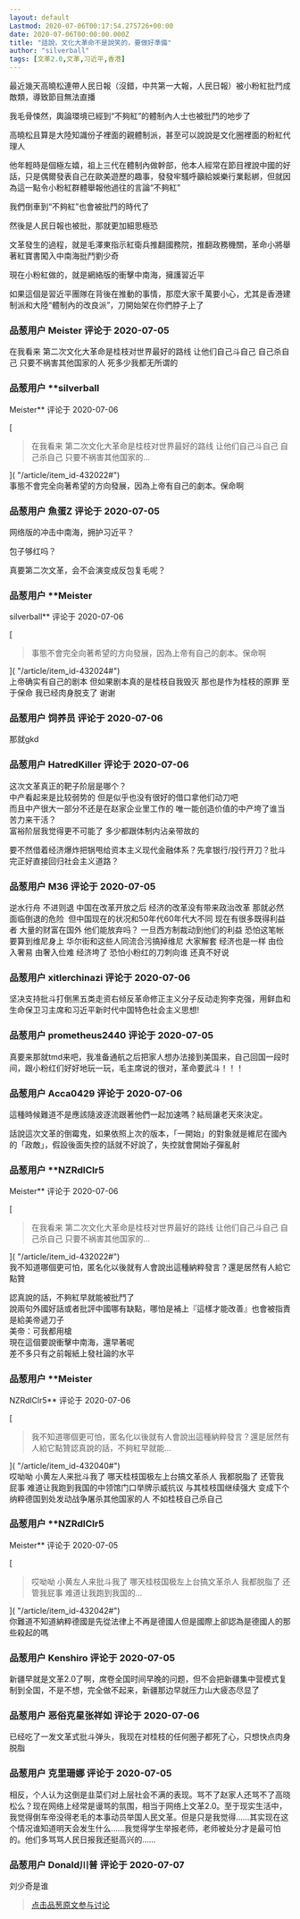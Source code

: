 ```yaml
---
layout: default
Lastmod: 2020-07-06T00:17:54.275726+00:00
date: 2020-07-06T00:00:00.000Z
title: "話說，文化大革命不是說笑的，要做好準備"
author: "silverball"
tags: [文革2.0,文革,习近平,香港]
---
```


最近幾天高曉松連帶人民日報（沒錯，中共第一大報，人民日報）被小粉紅批鬥成敵類，導致節目無法直播  
  
我毛骨悚然，輿論環境已經到“不夠紅”的體制內人士也被批鬥的地步了  
  
高曉松且算是大陸知識份子裡面的親體制派，甚至可以說說是文化圈裡面的粉紅代理人  
  
他年輕時是個極左嬉，祖上三代在體制內做幹部，他本人經常在節目裡說中國的好話，只是偶爾發表自己在歐美遊歷的趣事，發發牢騷呼籲給娛樂行業鬆綁，但就因為這一點令小粉紅群體舉報他過往的言論“不夠紅”  
  
我們倒車到“不夠紅”也會被批鬥的時代了  
  
然後是人民日報也被批，那就更加細思極恐  
  
文革發生的過程，就是毛澤東指示紅衛兵推翻國務院，推翻政務機關，革命小將舉著紅寶書闖入中南海批鬥劉少奇  
  
現在小粉紅做的，就是網絡版的衝擊中南海，擁護習近平  
  
如果這個是習近平團隊在背後在推動的事情，那麼大家千萬要小心，尤其是香港建制派和大陸“體制內的改良派”，刀開始架在你們脖子上了

            
### 品葱用户 **Meister** 评论于 2020-07-05
        
在我看来 第二次文化大革命是桂枝对世界最好的路线 让他们自己斗自己 自己杀自己 只要不祸害其他国家的人 死多少我都无所谓的
        


            
### 品葱用户 **silverball 
Meister** 评论于 2020-07-06
        
[

> 在我看来 第二次文化大革命是桂枝对世界最好的路线 让他们自己斗自己 自己杀自己 只要不祸害其他国家的...

]( "/article/item_id-432022#")  
事態不會完全向著希望的方向發展，因為上帝有自己的劇本。保命啊
        


            
### 品葱用户 **魚蛋Z** 评论于 2020-07-05
        
网络版的冲击中南海，拥护习近平？  
  
包子够红吗？  
  
真要第二次文革，会不会演变成反包复毛呢？
        


            
### 品葱用户 **Meister 
silverball** 评论于 2020-07-06
        
[

> 事態不會完全向著希望的方向發展，因為上帝有自己的劇本。保命啊

]( "/article/item_id-432024#")  
上帝确实有自己的剧本 但如果剧本真的是桂枝自我毁灭 那也是作为桂枝的原罪 至于保命 我已经肉身脱支了 谢谢
        


            
### 品葱用户 **饲养员** 评论于 2020-07-06
        
那就gkd
        


            
### 品葱用户 **HatredKiller** 评论于 2020-07-06
        
这次文革真正的靶子阶层是哪个？  
中产看起来是比较弱势的 但是似乎也没有很好的借口拿他们动刀吧  
而且中产很大一部分不还是在赵家企业里工作的 唯一能创造价值的中产垮了谁当苦力来干活？  
富裕阶层我觉得更不可能了 多少都跟体制内沾亲带故的  
  
要不然借着经济爆炸把锅甩给资本主义现代金融体系？先拿银行/投行开刀？批斗完正好直接回归社会主义道路？
        


            
### 品葱用户 **M36** 评论于 2020-07-05
        
逆水行舟 不进则退 中国在改革开放之后 经济的改革没有带来政治改革 那就必然面临倒退的危险  但中国现在的状况和50年代60年代大不同 现在有很多既得利益者 大量的财富在国外 他们能放弃吗？ 一旦西方制裁动到他们的利益 恐怕这笔帐要算到维尼身上 华尔街和这些人同流合污搞掉维尼 大家解套 经济也是一样 由俭入奢易 由奢入俭难 经济垮了 恐怕小粉红的刀刺向谁 还真不好说
        


            
### 品葱用户 **xitlerchinazi** 评论于 2020-07-06
        
坚决支持批斗打倒黑五类走资右倾反革命修正主义分子反动走狗李克强，用鲜血和生命保卫习主席和习近平新时代中国特色社会主义思想!
        


            
### 品葱用户 **prometheus2440** 评论于 2020-07-05
        
真要来那就tmd来吧，我准备通航之后把家人想办法接到美国来，自己回国一段时间，跟小粉红们好好地玩一玩，毛主席说的很对，革命要武斗！！！
        


            
### 品葱用户 **Acca0429** 评论于 2020-07-06
        
這種時候難道不是應該隨波逐流跟著他們一起加速嗎？結局讓老天來決定。  
  
話說這次文革的倒霉鬼，如果依照上次的版本，「一開始」的對象就是維尼在國內的「政敵」，假設後面失控的話就不好說了，失控就會開始子彈亂射
        


            
### 品葱用户 **NZRdlClr5 
Meister** 评论于 2020-07-06
        
[

> 在我看来 第二次文化大革命是桂枝对世界最好的路线 让他们自己斗自己 自己杀自己 只要不祸害其他国家的...

]( "/article/item_id-432022#")  
我不知道哪個更可怕，匿名化以後就有人會說出這種納粹發言？還是居然有人給它點贊  
  
認真說的話，不夠紅早就能被批鬥了  
說兩句外國好話或者批評中國哪有缺點，哪怕是補上『這樣才能改善』也會被指責是給美帝遞刀子  
美帝：可我都用槍  
現在這個要說衝擊中南海，還早著呢  
差不多只有之前報紙上發社論的水平
        


            
### 品葱用户 **Meister 
NZRdlClr5** 评论于 2020-07-06
        
[

> 我不知道哪個更可怕，匿名化以後就有人會說出這種納粹發言？還是居然有人給它點贊認真說的話，不夠紅早就能...

]( "/article/item_id-432040#")  
哎呦呦 小黄左人来批斗我了 哪天桂枝国极左上台搞文革杀人 我都脱脂了 还管我屁事 难道让我跑到我国的中领馆门口举牌示威抗议 与其桂枝国继续强大 变成下个纳粹德国到处发动战争屠杀其他国家的人 不如桂枝自己杀自己
        


            
### 品葱用户 **NZRdlClr5 
Meister** 评论于 2020-07-05
        
[

> 哎呦呦 小黄左人来批斗我了 哪天桂枝国极左上台搞文革杀人 我都脱脂了 还管我屁事 难道让我跑到我国的...

]( "/article/item_id-432042#")  
你難道不知道納粹德國是先從法律上不再是德國人但是國際上卻認為是德國人的那些殺起的嗎
        


            
### 品葱用户 **Kenshiro** 评论于 2020-07-05
        
新疆早就是文革2.0了啊，席卷全国时间早晚的问题，但不会把新疆集中营模式复制到全国，不是不想，完全做不起来，新疆那边早就压力山大疲态尽显了
        


            
### 品葱用户 **恶俗克星张祥如** 评论于 2020-07-06
        
已经吃了一发文革式批斗弹头，我现在对桂枝的任何圈子都死了心，只想快点肉身脱脂
        


            
### 品葱用户 **克里珊娜** 评论于 2020-07-05
        
相反，个人认为这倒是韭菜们对上层社会不满的表现。骂不了赵家人还骂不了高晓松么？现在网络上经常是谩骂的氛围，相当于网络上文革2.0。至于现实生活中，我觉得倒车帝没得老毛的本事动员举国人民文革。但是只是我觉得……其实现在这个情况谁知道明天会发生什么……我觉得学生举报老师，老师被处分才是最可怕的。他们多骂骂人民日报我还挺高兴的……
        


            
### 品葱用户 **Donald川普** 评论于 2020-07-07
        
刘少奇是谁
        






> [点击品葱原文参与讨论](https://pincong.rocks/article/21254)

